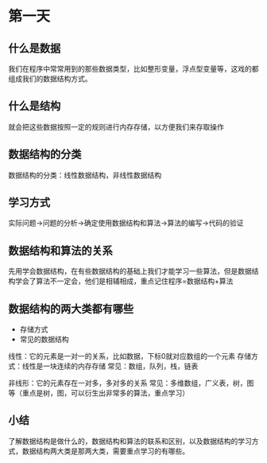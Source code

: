 # 第一天
## 什么是数据
我们在程序中常常用到的那些数据类型，比如整形变量，浮点型变量等，这戏的都组成我们的数据结构方式。

## 什么是结构
就会把这些数据按照一定的规则进行内存存储，以方便我们来存取操作

## 数据结构的分类
数据结构的分类：线性数据结构，非线性数据结构

## 学习方式
实际问题->问题的分析->确定使用数据结构和算法->算法的编写->代码的验证

## 数据结构和算法的关系
先用学会数据结构，在有些数据结构的基础上我们才能学习一些算法，但是数据结构学会了算法不一定会，他们是相辅相成，重点记住程序=数据结构+算法

## 数据结构的两大类都有哪些
* 存储方式
* 常见的数据结构

线性：它的元素是一对一的关系，比如数据，下标0就对应数组的一个元素
存储方式：线性是一块连续的内存存储
常见：数组，队列，栈，链表

非线形：它的元素存在一对多，多对多的关系
常见：多维数组，广义表，树，图等（重点是树，图，可以衍生出非常多的算法，重点学习）

## 小结
了解数据结构是做什么的，数据结构和算法的联系和区别，以及数据结构的学习方式，数据结构两大类是那两大类，需要重点学习的有哪些。
